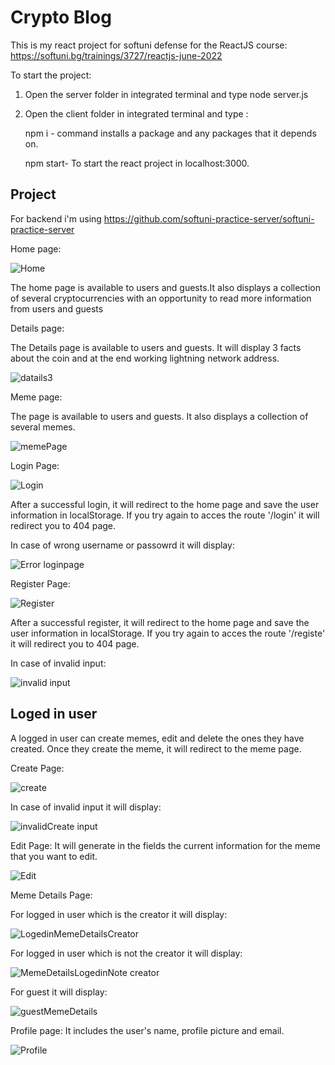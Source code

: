 
# Crypto Blog 

This is my react project for softuni defense for the ReactJS course: 
https://softuni.bg/trainings/3727/reactjs-june-2022

To start the project:

1. Open the server folder  in integrated terminal 
and type node server.js

2. Open the client folder  in integrated terminal 
and type :

      npm i - command installs a 
      package and any packages that it depends on.

      npm start- To start the react project in localhost:3000.
     
     
## Project

For backend i'm using 
https://github.com/softuni-practice-server/softuni-practice-server

Home page:

![Home](https://user-images.githubusercontent.com/19151979/185765361-e8868dd9-7d14-429f-97a1-08159b9a9425.PNG)


The home page is available to users and guests.It also displays a collection of several cryptocurrencies with an opportunity to read more information from users and guests

Details page:

The Details page is available to users and guests. It will display 3 facts about the coin and at the end working lightning network address.


![datails3](https://user-images.githubusercontent.com/19151979/185437086-145b6ff7-0d1d-402f-be8c-2831c3a03bb2.PNG)

Meme page:

The page is available to users and guests. It also displays a collection of several memes.

![memePage](https://user-images.githubusercontent.com/19151979/185765756-e195b12f-ea6a-4b79-b4bd-ce399754cc5b.PNG)



Login Page:


![Login](https://user-images.githubusercontent.com/19151979/185437912-8f11475a-f4ed-49da-9a20-ac0baa645e84.PNG)

After a successful login, it will redirect to the home page and save the user information in localStorage. If you try again to acces the route '/login'
it will redirect you to 404 page.

In case of wrong  username or passowrd it will display:

![Error loginpage](https://user-images.githubusercontent.com/19151979/185765437-904077ee-9460-491e-b5df-1e73b474e04c.PNG)



Register Page:

![Register](https://user-images.githubusercontent.com/19151979/185438433-3303bfeb-5623-45b4-aaaa-feda4afe7d66.PNG)

After a successful register, it will redirect to the home page and save the user information in localStorage. If you try again to acces the route '/registe'
it will redirect you to 404 page.

In case of invalid input:

![invalid input](https://user-images.githubusercontent.com/19151979/185765558-38bc2fd0-c3f3-418d-b2f8-e8116829c57c.PNG)



## Loged in user

A logged in user can create memes, edit and delete the ones they have created. Once they create the meme, it will redirect to the meme page.

Create Page:

![create](https://user-images.githubusercontent.com/19151979/185439925-ec799c0c-c215-44ca-916a-5b79066465e3.PNG)

In case of invalid input it will display:

![invalidCreate input](https://user-images.githubusercontent.com/19151979/185765625-e7afff0a-b823-4330-83f5-29c3ebbb797d.PNG)


Edit Page: It will generate in the fields the current information for the meme that you want to edit.

![Edit](https://user-images.githubusercontent.com/19151979/185439989-9196ee52-9cfe-45a6-ad6d-f5abb5cc4bc0.PNG)

Meme Details Page:

For logged in user which is the creator it will display:


![LogedinMemeDetailsCreator](https://user-images.githubusercontent.com/19151979/185765894-a3373c97-36d7-4528-9d8e-0373e020cadd.PNG)

For logged in user which is not the creator it will display:

![MemeDetailsLogedinNote creator](https://user-images.githubusercontent.com/19151979/185765933-39183791-0cd3-4379-acd4-c9a209cc9c8e.PNG)

For guest it will display:

![guestMemeDetails](https://user-images.githubusercontent.com/19151979/185765957-4e3ef915-8d0e-42e6-8eea-734dd9283824.PNG)


Profile page: It includes the user's name, profile picture and email.

![Profile](https://user-images.githubusercontent.com/19151979/185766029-a34ef9b4-db18-4985-944b-3da83aeb9a26.PNG)


